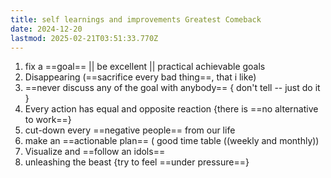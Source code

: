 ```yaml
---
title: self learnings and improvements Greatest Comeback
date: 2024-12-20
lastmod: 2025-02-21T03:51:33.770Z
---
```

1. fix a ==goal== || be excellent || practical achievable goals
2. Disappearing (==sacrifice every bad thing==, that i like)
3. \==never discuss any of the goal with anybody==  { don't tell -- just do it }
4. Every action has equal and opposite reaction {there is ==no alternative to work==}
5. cut-down every ==negative people== from our life
6. make an ==actionable plan== ( good time table ((weekly and monthly))
7. Visualize and ==follow an idols==
8. unleashing the beast {try to feel ==under pressure==}
